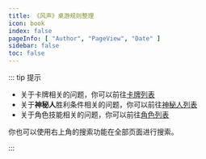 ```yaml
---
title: 《风声》桌游规则整理
icon: book
index: false
pageInfo: [ "Author", "PageView", "Date" ]
sidebar: false
toc: false
---
```


::: tip 提示

- 关于卡牌相关的问题，你可以前往[卡牌列表](card/card.md)
- 关于**神秘人**胜利条件相关的问题，你可以前往[神秘人列表](card/secret_task.md)
- 关于角色技能相关的问题，你可以前往[角色列表](skills/)

你也可以使用右上角的搜索功能在全部页面进行搜索。

:::

<Catalog></Catalog>

